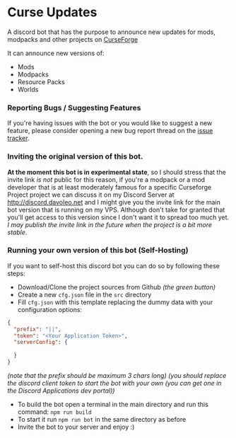 # Curse Updates

A discord bot that has the purpose to announce new updates for mods, modpacks and other projects on [CurseForge](http://www.curseforge.com/minecraft)

It can announce new versions of:<br>
- Mods
- Modpacks
- Resource Packs
- Worlds

### Reporting Bugs / Suggesting Features
If you're having issues with the bot or you would like to suggest a new feature, please consider opening a new bug report thread on the [issue tracker](https://github.com/Davoleo/curse-updates/issues).

### Inviting the original version of this bot.
**At the moment this bot is in experimental state**, so I should stress that the invite link *is not* public for this reason, if you're a modpack or a mod developer that is at least moderately famous for a specific Curseforge Project project we can discuss it on my Discord Server at http://discord.davoleo.net and I might give you the invite link for the main bot version that is running on my VPS. Although don't take for granted that you'll get access to this version since I don't want it to spread too much yet.<br>
*I may publish the invite link in the future when the project is a bit more stable*.

### Running your own version of this bot (Self-Hosting)
If you want to self-host this discord bot you can do so by following these steps:<br>
- Download/Clone the project sources from Github _(the green button)_
- Create a new `cfg.json` file in the `src` directory
- Fill `cfg.json` with this template replacing the dummy data with your configuration options:
```json
{
  "prefix": "||",
  "token": "<Your Application Token>",
  "serverConfig": {
    
  }
}
```
_(note that the prefix should be maximum 3 chars long)_
_(you should replace the discord client token to start the bot with your own (you can get one in the Discord Applications dev portal))_
- To build the bot open a terminal in the main directory and run this command: `npm run build`
- To start it run `npm run bot` in the same directory as before
- Invite the bot to your server and enjoy :)

